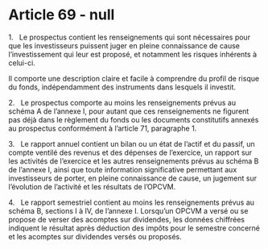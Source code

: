 # Article 69 - null


1.   Le prospectus contient les renseignements qui sont nécessaires pour que les investisseurs puissent juger en pleine connaissance de cause l’investissement qui leur est proposé, et notamment les risques inhérents à celui-ci.

Il comporte une description claire et facile à comprendre du profil de risque du fonds, indépendamment des instruments dans lesquels il investit.

2.   Le prospectus comporte au moins les renseignements prévus au schéma A de l’annexe I, pour autant que ces renseignements ne figurent pas déjà dans le règlement du fonds ou les documents constitutifs annexés au prospectus conformément à l’article 71, paragraphe 1.

3.   Le rapport annuel contient un bilan ou un état de l’actif et du passif, un compte ventilé des revenus et des dépenses de l’exercice, un rapport sur les activités de l’exercice et les autres renseignements prévus au schéma B de l’annexe I, ainsi que toute information significative permettant aux investisseurs de porter, en pleine connaissance de cause, un jugement sur l’évolution de l’activité et les résultats de l’OPCVM.

4.   Le rapport semestriel contient au moins les renseignements prévus au schéma B, sections I à IV, de l’annexe I. Lorsqu’un OPCVM a versé ou se propose de verser des acomptes sur dividendes, les données chiffrées indiquent le résultat après déduction des impôts pour le semestre concerné et les acomptes sur dividendes versés ou proposés.
